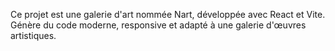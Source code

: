 <!-- Use this file to provide workspace-specific custom instructions to Copilot. For more details, visit https://code.visualstudio.com/docs/copilot/copilot-customization#_use-a-githubcopilotinstructionsmd-file -->

Ce projet est une galerie d'art nommée Nart, développée avec React et Vite. Génère du code moderne, responsive et adapté à une galerie d'œuvres artistiques.
